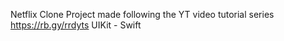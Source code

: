 Netflix Clone
Project made following the YT video tutorial series https://rb.gy/rrdyts
UIKit - Swift